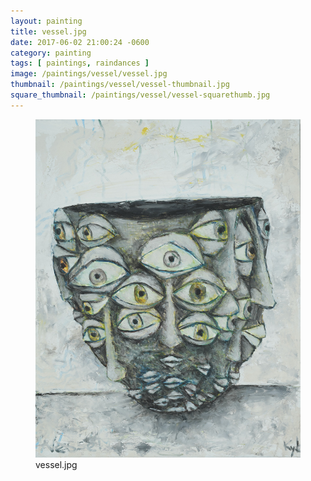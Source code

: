 ```yaml
---
layout: painting
title: vessel.jpg
date: 2017-06-02 21:00:24 -0600
category: painting
tags: [ paintings, raindances ]
image: /paintings/vessel/vessel.jpg
thumbnail: /paintings/vessel/vessel-thumbnail.jpg
square_thumbnail: /paintings/vessel/vessel-squarethumb.jpg
---
```


<figure class="fullwidth"><img src="/paintings/vessel/vessel.jpg" alt="A painting titled: vessel.jpg by painter Kyle Cunningham" /><figcaption>vessel.jpg</figcaption></figure>
